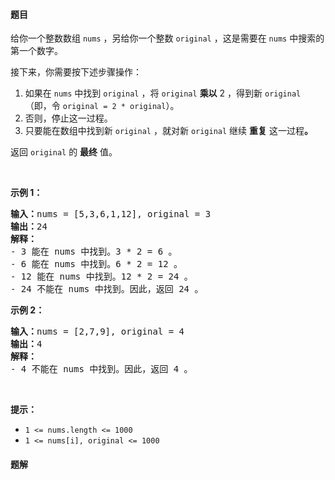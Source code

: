 #### 题目
<p>给你一个整数数组 <code>nums</code> ，另给你一个整数 <code>original</code> ，这是需要在 <code>nums</code> 中搜索的第一个数字。</p>

<p>接下来，你需要按下述步骤操作：</p>

<ol>
	<li>如果在 <code>nums</code> 中找到 <code>original</code> ，将 <code>original</code>&nbsp;<strong>乘以</strong> 2 ，得到新 <code>original</code>（即，令 <code>original = 2 * original</code>）。</li>
	<li>否则，停止这一过程。</li>
	<li>只要能在数组中找到新 <code>original</code> ，就对新 <code>original</code> 继续 <strong>重复</strong> 这一过程<strong>。</strong></li>
</ol>

<p>返回<em> </em><code>original</code> 的 <strong>最终</strong> 值。</p>

<p>&nbsp;</p>

<p><strong>示例 1：</strong></p>

<pre>
<strong>输入：</strong>nums = [5,3,6,1,12], original = 3
<strong>输出：</strong>24
<strong>解释：</strong> 
- 3 能在 nums 中找到。3 * 2 = 6 。
- 6 能在 nums 中找到。6 * 2 = 12 。
- 12 能在 nums 中找到。12 * 2 = 24 。
- 24 不能在 nums 中找到。因此，返回 24 。
</pre>

<p><strong>示例 2：</strong></p>

<pre>
<strong>输入：</strong>nums = [2,7,9], original = 4
<strong>输出：</strong>4
<strong>解释：</strong>
- 4 不能在 nums 中找到。因此，返回 4 。
</pre>

<p>&nbsp;</p>

<p><strong>提示：</strong></p>

<ul>
	<li><code>1 &lt;= nums.length &lt;= 1000</code></li>
	<li><code>1 &lt;= nums[i], original &lt;= 1000</code></li>
</ul>


 #### 题解